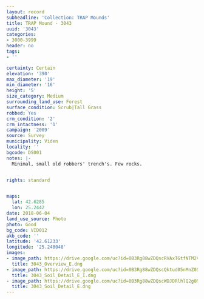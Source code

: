 ```yaml
---
layout: record
subheadline: 'Collection: TRAP Mounds'
title: TRAP Mound - 3043
uuid: '3043'
categories:
- 3000-3999
header: no
tags:
- ''

certainty: Certain
elevation: '390'
max_diameter: '19'
min_diameter: '16'
height: '5'
size_category: Medium
surrounding_land_use: Forest
surface_condition: Scrub|Tall Grass
robbed: Yes
crm_condition: '2'
crm_intactness: '1'
campaign: '2009'
source: Survey
municipality: Viden
locality: ''
bgcode: DS001
notes: |-
  Minimal, small old robbers' trench's. Few rocks.


rights: standard


maps:
  lat: 42.6285
  lon: 25.2442
date: 2018-06-04
land_use_source: Photo
photo: Good
bg_code: VID012
akb_code: ''
latitude: '42.61233'
longitude: '25.248048'
images:
- image_path: https://drive.google.com/uc?id=0B3Rg88wZDQscRVAxTGtfNTM2Vkk
  title: 3043_Overview_E.dng
- image_path: https://drive.google.com/uc?id=0B3Rg88wZDQscQktud05nMnZ0SkE
  title: 3043_Soil_Detail_E_I.dng
- image_path: https://drive.google.com/uc?id=0B3Rg88wZDQscWDJDRlhlQ2g0M2c
  title: 3043_Soil_Detail_E.dng
---
```

